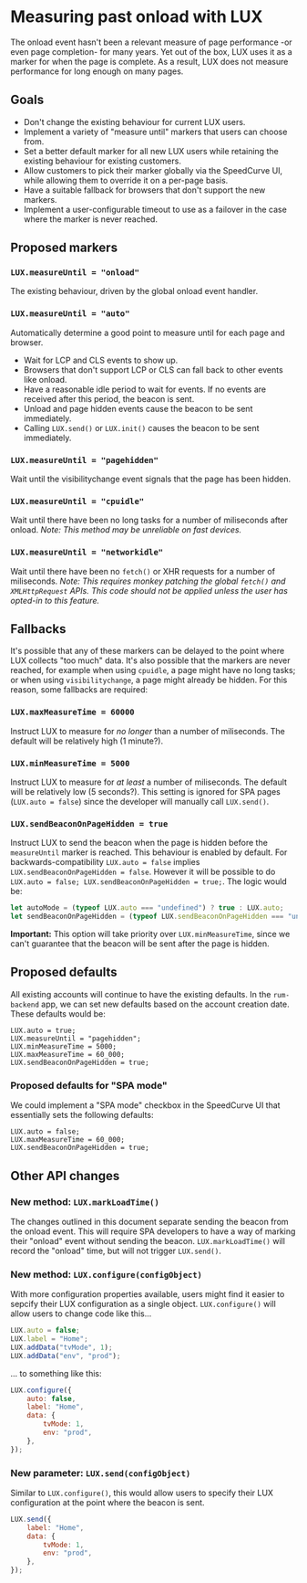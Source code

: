 # Measuring past onload with LUX

The onload event hasn't been a relevant measure of page performance -or even page completion- for many years. Yet out of the box, LUX uses it as a marker for when the page is complete. As a result, LUX does not measure performance for long enough on many pages.

## Goals

- Don't change the existing behaviour for current LUX users.
- Implement a variety of "measure until" markers that users can choose from.
- Set a better default marker for all new LUX users while retaining the existing behaviour for existing customers.
- Allow customers to pick their marker globally via the SpeedCurve UI, while allowing them to override it on a per-page basis.
- Have a suitable fallback for browsers that don't support the new markers.
- Implement a user-configurable timeout to use as a failover in the case where the marker is never reached.

## Proposed markers

### `LUX.measureUntil = "onload"`

The existing behaviour, driven by the global onload event handler.

### `LUX.measureUntil = "auto"`

Automatically determine a good point to measure until for each page and browser.

- Wait for LCP and CLS events to show up.
- Browsers that don't support LCP or CLS can fall back to other events like onload.
- Have a reasonable idle period to wait for events. If no events are received after this period, the beacon is sent.
- Unload and page hidden events cause the beacon to be sent immediately.
- Calling `LUX.send()` or `LUX.init()` causes the beacon to be sent immediately.

### `LUX.measureUntil = "pagehidden"`

Wait until the visibilitychange event signals that the page has been hidden.

### `LUX.measureUntil = "cpuidle"`

Wait until there have been no long tasks for a number of miliseconds after onload. _Note: This method may be unreliable on fast devices._

### `LUX.measureUntil = "networkidle"`

Wait until there have been no `fetch()` or XHR requests for a number of miliseconds. _Note: This requires monkey patching the global `fetch()` and `XMLHttpRequest` APIs. This code should not be applied unless the user has opted-in to this feature._

## Fallbacks

It's possible that any of these markers can be delayed to the point where LUX collects "too much" data. It's also possible that the markers are never reached, for example when using `cpuidle`, a page might have no long tasks; or when using `visibilitychange`, a page might already be hidden. For this reason, some fallbacks are required:

### `LUX.maxMeasureTime = 60000`

Instruct LUX to measure for _no longer_ than a number of miliseconds. The default will be relatively high (1 minute?).

### `LUX.minMeasureTime = 5000`

Instruct LUX to measure for _at least_ a number of miliseconds. The default will be relatively low (5 seconds?). This setting is ignored for SPA pages (`LUX.auto = false`) since the developer will manually call `LUX.send()`.

### `LUX.sendBeaconOnPageHidden = true`

Instruct LUX to send the beacon when the page is hidden before the `measureUntil` marker is reached. This behaviour is enabled by default. For backwards-compatibility `LUX.auto = false` implies `LUX.sendBeaconOnPageHidden = false`. However it will be possible to do `LUX.auto = false; LUX.sendBeaconOnPageHidden = true;`. The logic would be:

```js
let autoMode = (typeof LUX.auto === "undefined") ? true : LUX.auto;
let sendBeaconOnPageHidden = (typeof LUX.sendBeaconOnPageHidden === "undefined") ? autoMode : LUX.sendBeaconOnPageHidden;
```

**Important:** This option will take priority over `LUX.minMeasureTime`, since we can't guarantee that the beacon will be sent after the page is hidden.

## Proposed defaults

All existing accounts will continue to have the existing defaults. In the `rum-backend` app, we can set new defaults based on the account creation date. These defaults would be:

```
LUX.auto = true;
LUX.measureUntil = "pagehidden";
LUX.minMeasureTime = 5000;
LUX.maxMeasureTime = 60_000;
LUX.sendBeaconOnPageHidden = true;
```

### Proposed defaults for "SPA mode"

We could implement a "SPA mode" checkbox in the SpeedCurve UI that essentially sets the following defaults:

```
LUX.auto = false;
LUX.maxMeasureTime = 60_000;
LUX.sendBeaconOnPageHidden = true;
```

## Other API changes

### New method: `LUX.markLoadTime()`

The changes outlined in this document separate sending the beacon from the onload event. This will require SPA developers to have a way of marking their "onload" event without sending the beacon. `LUX.markLoadTime()` will record the "onload" time, but will not trigger `LUX.send()`.

### New method: `LUX.configure(configObject)`

With more configuration properties available, users might find it easier to sepcify their LUX configuration as a single object. `LUX.configure()` will allow users to change code like this...

```js
LUX.auto = false;
LUX.label = "Home";
LUX.addData("tvMode", 1);
LUX.addData("env", "prod");
```

... to something like this:

```js
LUX.configure({
    auto: false,
    label: "Home",
    data: {
        tvMode: 1,
        env: "prod",
    },
});
```

### New parameter: `LUX.send(configObject)`

Similar to `LUX.configure()`, this would allow users to specify their LUX configuration at the point where the beacon is sent.

```js
LUX.send({
    label: "Home",
    data: {
        tvMode: 1,
        env: "prod",
    },
});
```
